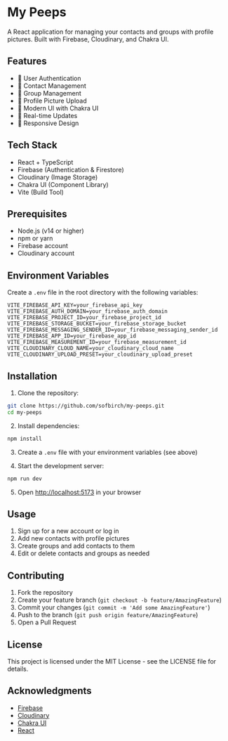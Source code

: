 # My Peeps

A React application for managing your contacts and groups with profile pictures. Built with Firebase, Cloudinary, and Chakra UI.

## Features

- 🔐 User Authentication
- 👥 Contact Management
- 👥 Group Management
- 📸 Profile Picture Upload
- 🎨 Modern UI with Chakra UI
- 🔄 Real-time Updates
- 📱 Responsive Design

## Tech Stack

- React + TypeScript
- Firebase (Authentication & Firestore)
- Cloudinary (Image Storage)
- Chakra UI (Component Library)
- Vite (Build Tool)

## Prerequisites

- Node.js (v14 or higher)
- npm or yarn
- Firebase account
- Cloudinary account

## Environment Variables

Create a `.env` file in the root directory with the following variables:

```env
VITE_FIREBASE_API_KEY=your_firebase_api_key
VITE_FIREBASE_AUTH_DOMAIN=your_firebase_auth_domain
VITE_FIREBASE_PROJECT_ID=your_firebase_project_id
VITE_FIREBASE_STORAGE_BUCKET=your_firebase_storage_bucket
VITE_FIREBASE_MESSAGING_SENDER_ID=your_firebase_messaging_sender_id
VITE_FIREBASE_APP_ID=your_firebase_app_id
VITE_FIREBASE_MEASUREMENT_ID=your_firebase_measurement_id
VITE_CLOUDINARY_CLOUD_NAME=your_cloudinary_cloud_name
VITE_CLOUDINARY_UPLOAD_PRESET=your_cloudinary_upload_preset
```

## Installation

1. Clone the repository:
```bash
git clone https://github.com/sofbirch/my-peeps.git
cd my-peeps
```

2. Install dependencies:
```bash
npm install
```

3. Create a `.env` file with your environment variables (see above)

4. Start the development server:
```bash
npm run dev
```

5. Open [http://localhost:5173](http://localhost:5173) in your browser

## Usage

1. Sign up for a new account or log in
2. Add new contacts with profile pictures
3. Create groups and add contacts to them
4. Edit or delete contacts and groups as needed

## Contributing

1. Fork the repository
2. Create your feature branch (`git checkout -b feature/AmazingFeature`)
3. Commit your changes (`git commit -m 'Add some AmazingFeature'`)
4. Push to the branch (`git push origin feature/AmazingFeature`)
5. Open a Pull Request

## License

This project is licensed under the MIT License - see the LICENSE file for details.

## Acknowledgments

- [Firebase](https://firebase.google.com/)
- [Cloudinary](https://cloudinary.com/)
- [Chakra UI](https://chakra-ui.com/)
- [React](https://reactjs.org/) 